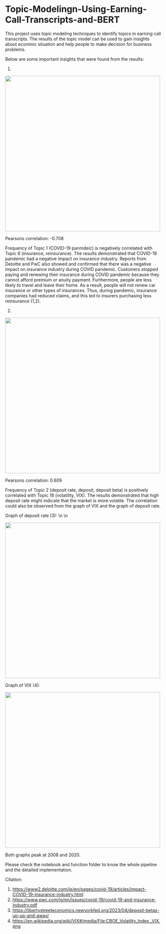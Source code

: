 # Topic-Modelingn-Using-Earning-Call-Transcripts-and-BERT

This project uses topic modeling techniques to identify topics in earning call transcripts. The results of the topic model can be used
to gain insights about econimic situation and help people to make decision for business problems.

Below are some important insights that were found from the results:

1.
<img src="https://github.com/zhouyu59/Topic-Modelingn-Using-Earning-Call-Transcripts-and-BERT/assets/124629778/2be0e476-9023-4114-b99f-8af04ab6db5c" width="500">

Pearsons correlation: -0.708

Frequency of Topic 1 (COVID-19 panmdeic) is negatively correlated with Topic 6 (insurance, reinsurance). The results demonstrated that COVID-19 pandemic had a negative impact on insurance industry. Reports from Deloitte and PwC also showed and confirmed that there was a negative impact on insurance industry during COVID pandemic. Customers stopped paying and renewing their insurance during COVID pandemic because they cannot afford premium or anuity payment. Furthermore, people are less likely to travel and leave their home. As a result, people will not renew car insurance or other types of insurances. Thus, during pandemic, insurance companies had reduced claims, and this led to insurers purchasing less reinsurance (1,2).

2.
<img src="https://github.com/zhouyu59/Topic-Modelingn-Using-Earning-Call-Transcripts-and-BERT/assets/124629778/7e2035db-9f83-44d5-8026-3051c1bea5a6" width="500">

Pearsons correlation: 0.609

Frequency of Topic 2 (deposit rate, deposit, deposit beta) is positively correlated with Topic 18 (volatility, VIX). The results demonstrated that high deposit rate might indicate that the market is more volatile. The correlation could also be observed from the graph of VIX and the graph of deposit rate. 

Graph of deposit rate (3):
\n
\n

<img src="https://github.com/zhouyu59/Topic-Modelingn-Using-Earning-Call-Transcripts-and-BERT/assets/124629778/7988d780-8675-464c-9b3f-293a4b62f0ad" width="500">


Graph of VIX (4):

<img src="https://github.com/zhouyu59/Topic-Modelingn-Using-Earning-Call-Transcripts-and-BERT/assets/124629778/9191f885-93db-4574-add6-286272841134" width="500">


Both graphs peak at 2008 and 2020.

Please check the notebook and function folder to know the whole pipeline and the detailed implementation.

Citation:
1. https://www2.deloitte.com/ie/en/pages/covid-19/articles/impact-COVID-19-insurance-industry.html
2. https://www.pwc.com/jg/en/issues/covid-19/covid-19-and-insurance-industry.pdf
3. https://libertystreeteconomics.newyorkfed.org/2023/04/deposit-betas-up-up-and-away/
4. https://en.wikipedia.org/wiki/VIX#/media/File:CBOE_Volatlity_Index,_VIX.png



